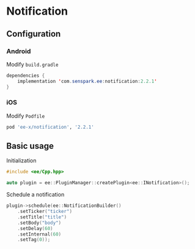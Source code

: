 # Notification
## Configuration
### Android
Modify `build.gradle`
```java
dependencies {
    implementation 'com.senspark.ee:notification:2.2.1'
}
```

### iOS
Modify `Podfile`
```ruby
pod 'ee-x/notification', '2.2.1'
```

## Basic usage
Initialization
```cpp
#include <ee/Cpp.hpp>

auto plugin = ee::PluginManager::createPlugin<ee::INotification>();
```

Schedule a notification
```cpp
plugin->schedule(ee::NotificationBuilder()
    .setTicker("ticker")
    .setTitle("title")
    .setBody("body")
    .setDelay(60)
    .setInternal(60)
    .setTag(0));
```